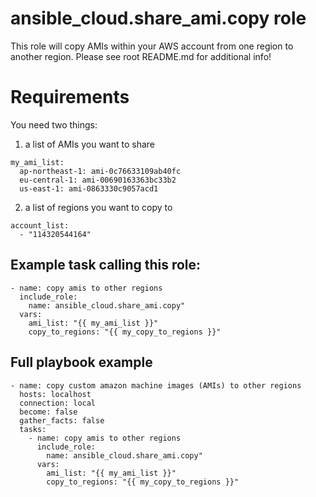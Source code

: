 # ansible_cloud.share_ami.copy role

This role will copy AMIs within your AWS account from one region to another region.  Please see root README.md for additional info!

# Requirements

You need two things:

1. a list of AMIs you want to share

```
my_ami_list:
  ap-northeast-1: ami-0c76633109ab40fc
  eu-central-1: ami-00690163363bc33b2
  us-east-1: ami-0863330c9057acd1
```

2. a list of regions you want to copy to

```
account_list:
  - "114320544164"
```

## Example task calling this role:

```
- name: copy amis to other regions
  include_role:
    name: ansible_cloud.share_ami.copy"
  vars:
    ami_list: "{{ my_ami_list }}"
    copy_to_regions: "{{ my_copy_to_regions }}"
```

## Full playbook example

```
- name: copy custom amazon machine images (AMIs) to other regions
  hosts: localhost
  connection: local
  become: false
  gather_facts: false
  tasks:
    - name: copy amis to other regions
      include_role:
        name: ansible_cloud.share_ami.copy"
      vars:
        ami_list: "{{ my_ami_list }}"
        copy_to_regions: "{{ my_copy_to_regions }}"
```
